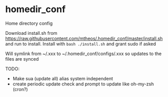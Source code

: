 # homedir_conf
Home directory config

Download install.sh from https://raw.githubusercontent.com/mtheos/.homedir_conf/master/install.sh and run to install.
Install with `bash ./install.sh` and grant sudo if asked

Will symlink from ~/.xxx to ~/.homedir_conf/configs/.xxx so updates to the files are synced

TODO:
 - Make sua (update all) alias system independent
 - create periodic update check and prompt to update like oh-my-zsh (cron?)
